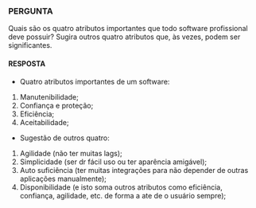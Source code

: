 ### PERGUNTA

Quais são os quatro atributos importantes que todo software profissional deve possuir? Sugira outros quatro atributos que, às vezes, podem ser significantes.

#### RESPOSTA

- Quatro atributos importantes de um software:
1. Manutenibilidade;
1. Confiança e proteção;
1. Eficiência;
1. Aceitabilidade;

- Sugestão de outros quatro:
1. Agilidade (não ter muitas lags);
1. Simplicidade (ser dr fácil uso ou ter aparência amigável);
1. Auto suficiência (ter muitas integrações para não depender de outras aplicações manualmente);
1. Disponibilidade (e isto soma outros atributos como eficiência, confiança, agilidade, etc. de forma a ate de o usuário sempre);
